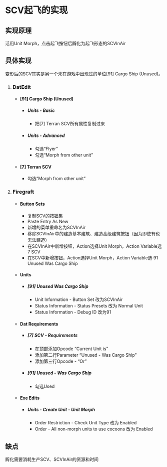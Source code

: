 # SCV起飞的实现

## 实现原理

活用Unit Morph，点击起飞按钮后孵化为起飞形态的SCVInAir

## 具体实现

变形后的SCV其实是另一个未在游戏中出现过的单位[91] Cargo Ship (Unused)。

1. ### DatEdit

   - #### [91] Cargo Ship (Unused)

      - ##### Units - Basic

         - 把[7] Terran SCV所有属性复制过来
      - ##### Units - Advanced

         - 勾选“Flyer”
         - 勾选“Morph from other unit”
   - #### [7] Terran SCV

      - 勾选“Morph from other unit”
2. ### Firegraft

   - #### Button Sets

     - 复制SCV的按钮集
     - Paste Entry As New
     - 新增的菜单重命名为SCVInAir
     - 移除SCVInAir中的建造基本建筑、建造高级建筑按钮（因为即使有也无法建造）
     - 在SCVInAir中新增按钮，Action选择Unit Morph，Action Variable选 7 SCV
     - 在SCV中新增按钮，Action选择Unit Morph，Action Variable选 91 Unused Was Cargo Ship

   - #### Units

     - ##### [91] Unused Was Cargo Ship

       - Unit Information - Button Set 改为SCVInAir
       - Status Information - Status Presets 改为 Normal Unit
       - Status Information - Debug ID 改为91

   - #### Dat Requirements

     - ##### [7] SCV - Requirements

       - 在顶部添加Opcode “Current Unit is”
       - 添加第二行Parameter “Unused - Was Cargo Ship”
       - 添加第三行Opcode - “Or”

     - ##### [91] Unused - Was Cargo Ship

       - 勾选Used

   - #### Exe Edits

     - ##### Units - Create Unit - Unit Morph

       - Order Restriction - Check Unit Type 改为 Enabled
       - Order - All non-morph units to use cocoons 改为 Enabled

## 缺点

孵化需要消耗生产SCV、SCVInAir的资源和时间
